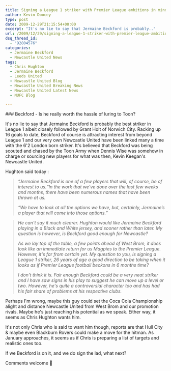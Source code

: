 ```yaml
---
title: Signing a League 1 striker with Premier League ambitions in mind – A good idea?
author: Kevin Doocey
type: post
date: 2009-12-29T21:15:54+00:00
excerpt: "It's no lie to say that Jermaine Beckford is probably.."
url: /2009/12/29/signing-a-league-1-striker-with-premier-league-ambitions-in-mind-a-good-idea/
dsq_thread_id:
  - "92804576"
categories:
  - Jermaine Beckford
  - Newcastle United News
tags:
  - Chris Hughton
  - Jermaine Beckford
  - Leeds United
  - Newcastle United Blog
  - Newcastle United Breaking News
  - Newcastle United Latest News
  - NUFC Blog

---
```

### Beckford - Is he really worth the hassle of luring to Toon?

It's no lie to say that Jermaine Beckford is probably the best striker in League 1 albeit closely followed by Grant Holt of Norwich City. Racking up 16 goals to date, Beckford of course is attracting interest from beyond League 1 and our very own Newcastle United have been linked many a time with the 6'2 London born striker. It's believed that Beckford was being scouted and chased  by the Toon Army when Dennis Wise was somehow in charge or sourcing new players for what was then, Kevin Keegan's Newcastle United.

Hughton said today :

> _“Jermaine Beckford is one of a few players that will, of course, be of interest to us.“In the work that we’ve done over the last few weeks and months, there have been numerous names that have been thrown at us._
>
> _“We have to look at all the options we have, but, certainly, Jermaine’s a player that will come into those options.”_

> _He can't say it much clearer. Hughton would like Jermaine Beckford playing in a Black and White jersey, and sooner rather than later. My question is however, is Beckford good enough for Newcastle?_
>
> _As we lay top of the table, a few points ahead of West Brom, it does look like an immediate return for us Magpies to the Premier League. However, it's far from certain yet. My question to you, is signing a League 1 striker, 26 years of age a good direction to be taking when it looks as if Premier League football beckons in 6 months time?_
>
> _I don't think it is. Fair enough Beckford could be a very neat striker and I have saw signs in his play to suggest he can move up a level or two. However, he's quite a controversial character too and has had his fair share of problems at his respective clubs._
>

Perhaps I'm wrong, maybe this guy could set the Coca Cola Championship alight and distance Newcastle United from West Brom and our promotion rivals. Maybe he's just reaching his potential as we speak. Either way, it seems as Chris Hughton wants him.

It's not only Chris who is said to want him though, reports are that Hull City & maybe even Blackburn Rovers could make a move for the hitman. As January approaches, it seems as if Chris is preparing a list of targets and realistic ones too.

If we Beckford is on it, and we do sign the lad, what next?

Comments welcome 🙂
